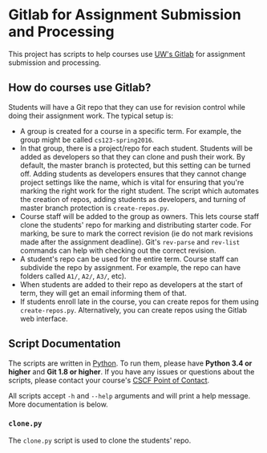 # Gitlab for Assignment Submission and Processing

This project has scripts to help courses use [UW's Gitlab](https://git.uwaterloo.ca) for
assignment submission and processing.

## How do courses use Gitlab?

Students will have a Git repo that they can use for revision control while doing their
assignment work. The typical setup is:

* A group is created for a course in a specific term. For example,
  the group might be called `cs123-spring2016`.
* In that group, there is a project/repo for each student. Students
  will be added as developers so that they can clone and push their
  work. By default, the master branch is protected, but this setting
  can be turned off. Adding students as developers ensures that they
  cannot change project settings like the name, which is vital for
  ensuring that you're marking the right work for the right student. 
  The script which automates the creation of repos, adding students as
  developers, and turning of master branch protection is `create-repos.py`.
* Course staff will be added to the group as owners. This lets course staff
  clone the students' repo for marking and distributing starter code. For marking,
  be sure to mark the correct revision (ie do not mark revisions made after the
  assignment deadline). Git's `rev-parse` and `rev-list` commands can help 
  with checking out the correct revision.
* A student's repo can be used for the entire term. Course staff can subdivide
  the repo by assignment. For example, the repo can have folders called `A1/`, 
  `A2/`, `A3/`, etc).
* When students are added to their repo as developers at the start of term, they will get an
  email informing them of that. 
* If students enroll late in the course, you can create repos for them using `create-repos.py`.
  Alternatively, you can create repos using the Gitlab web interface.

## Script Documentation

The scripts are written in [Python](https://www.python.org/). To run them, please have **Python
3.4 or higher** and **Git 1.8 or higher**. If you have any issues or questions about the scripts, please contact your course's
[CSCF Point of Contact](https://cs.uwaterloo.ca/cscf/teaching/contact/).

All scripts accept `-h` and `--help` arguments and will print a help message. More documentation is below.

### `clone.py`

The `clone.py` script is used to clone the students' repo. 
 
